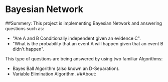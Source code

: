 # Bayesian Network
##Summery:
This project is implementing Bayesian Network and answering questions such as:
* "Are A and B Conditionally independent given an evidence C". 
* "What is the probability that an event A will happen given that an 
event B didn't happen".

This type of questions are being answered by using two familiar Algorithms:
* Bayes Ball Algorithm (also known an D-Separation). 
* Variable Elimination Algorithm.
##About:





